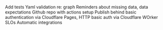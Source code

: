 Add tests
Yaml validation re: graph
Reminders about missing data, data expectations
Github repo with actions setup
Publish behind basic authentication via Cloudflare Pages, HTTP basic auth via Cloudflare WOrker
SLOs
Automatic integrations

